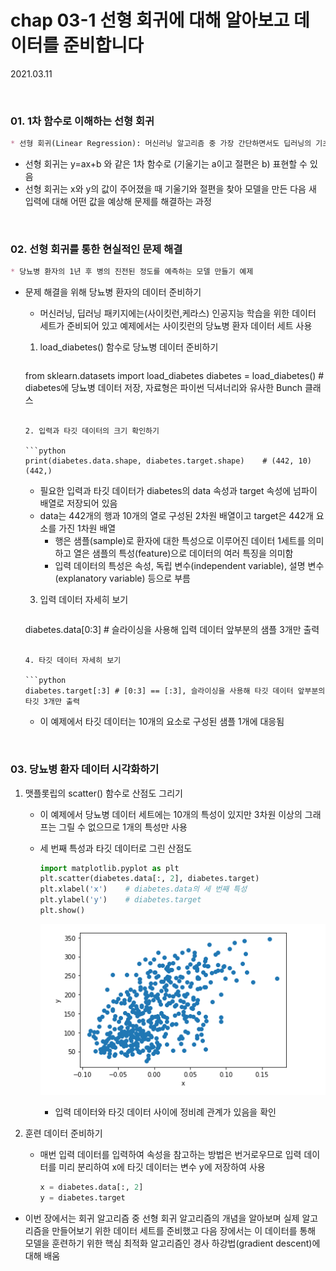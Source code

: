 # chap 03-1 선형 회귀에 대해 알아보고 데이터를 준비합니다

2021.03.11

<br>

### 01. 1차 함수로 이해하는 선형 회귀

```markdown
* 선형 회귀(Linear Regression): 머신러닝 알고리즘 중 가장 간단하면서도 딥러닝의 기초가 되는 알고리즘
```

* 선형 회귀는 y=ax+b 와 같은 1차 함수로 (기울기는 a이고 절편은 b) 표현할 수 있음
* 선형 회귀는 x와 y의 값이 주어졌을 때 기울기와 절편을 찾아 모델을 만든 다음 새 입력에 대해 어떤 값을 예상해 문제를 해결하는 과정

<br>

### 02. 선형 회귀를 통한 현실적인 문제 해결

```markdown
* 당뇨병 환자의 1년 후 병의 진전된 정도를 예측하는 모델 만들기 예제
```

* 문제 해결을 위해 당뇨병 환자의 데이터 준비하기

  * 머신러닝, 딥러닝 패키지에는(사이킷런,케라스) 인공지능 학습을 위한 데이터 세트가 준비되어 있고 예제에서는 사이킷런의 당뇨병 환자 데이터 세트 사용
  
  1. load_diabetes() 함수로 당뇨병 데이터 준비하기

     ```python
   from sklearn.datasets import load_diabetes
     diabetes = load_diabetes()	# diabetes에 당뇨병 데이터 저장, 자료형은 파이썬 딕셔너리와 유사한 Bunch 클래스 
     ```
  
  2. 입력과 타깃 데이터의 크기 확인하기

     ```python
   print(diabetes.data.shape, diabetes.target.shape)	# (442, 10) (442,)
     ```
  
     * 필요한 입력과 타깃 데이터가 diabetes의 data 속성과 target 속성에 넘파이 배열로 저장되어 있음
   * data는 442개의 행과 10개의 열로 구성된 2차원 배열이고 target은 442개 요소를 가진 1차원 배열
     * 행은 샘플(sample)로 환자에 대한 특성으로 이루어진 데이터 1세트를 의미하고 열은 샘플의 특성(feature)으로 데이터의 여러 특징을 의미함
     * 입력 데이터의 특성은 속성, 독립 변수(independent variable), 설명 변수(explanatory variable) 등으로 부름
  
  3. 입력 데이터 자세히 보기

     ```python
   diabetes.data[0:3]	# 슬라이싱을 사용해 입력 데이터 앞부분의 샘플 3개만 출력
     ```
  
  4. 타깃 데이터 자세히 보기

     ```python
   diabetes.target[:3] # [0:3] == [:3], 슬라이싱을 사용해 타깃 데이터 앞부분의 타깃 3개만 출력
     ```
  
     * 이 예제에서 타깃 데이터는 10개의 요소로 구성된 샘플 1개에 대응됨

<br>

### 03. 당뇨병 환자 데이터 시각화하기

1. 맷플롯립의 scatter() 함수로 산점도 그리기

   * 이 예제에서 당뇨병 데이터 세트에는 10개의 특성이 있지만 3차원 이상의 그래프는 그릴 수 없으므로 1개의 특성만 사용

   * 세 번째 특성과 타깃 데이터로 그린 산점도

     ```python
     import matplotlib.pyplot as plt
     plt.scatter(diabetes.data[:, 2], diabetes.target)
     plt.xlabel('x')	# diabetes.data의 세 번째 특성
     plt.ylabel('y')	# diabetes.target
     plt.show()
     ```

     ![image01](https://github.com/hyunmin0317/DeepLearning_Study/blob/master/chap03/section01/github/image01.PNG?raw=true)

     * 입력 데이터와 타깃 데이터 사이에 정비례 관계가 있음을 확인

2. 훈련 데이터 준비하기

   * 매번 입력 데이터를 입력하여 속성을 참고하는 방법은 번거로우므로 입력 데이터를 미리 분리하여 x에 타깃 데이터는 변수 y에 저장하여 사용

     ```python
     x = diabetes.data[:, 2]
     y = diabetes.target
     ```

* 이번 장에서는 회귀 알고리즘 중 선형 회귀 알고리즘의 개념을 알아보며 실제 알고리즘을 만들어보기 위한 데이터 세트를 준비했고 다음 장에서는 이 데이터를 통해 모델을 훈련하기 위한 핵심 최적화 알고리즘인 경사 하강법(gradient descent)에 대해 배움
